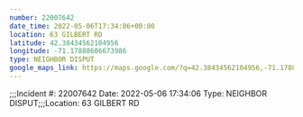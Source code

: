 ```yaml
---
number: 22007642
date_time: 2022-05-06T17:34:06+00:00
location: 63 GILBERT RD
latitude: 42.38434562104956
longitude: -71.17888606673986
type: NEIGHBOR DISPUT
google_maps_link: https://maps.google.com/?q=42.38434562104956,-71.17888606673986
---
```


;;;Incident #: 22007642  Date: 2022-05-06 17:34:06   Type: NEIGHBOR DISPUT;;;Location: 63 GILBERT RD
